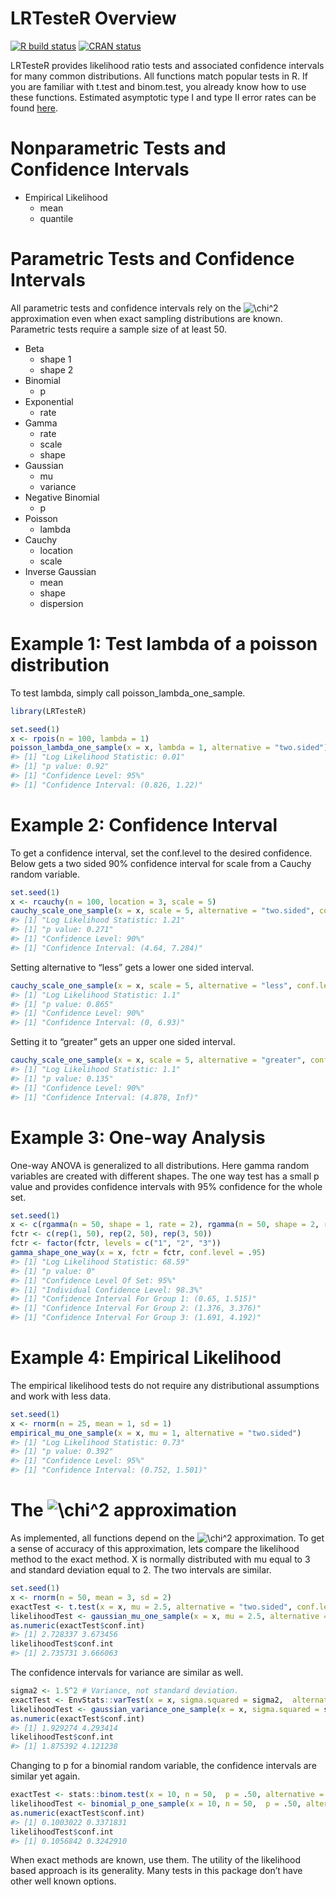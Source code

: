 
<!-- README.md is generated from README.Rmd. Please edit that file -->

# LRTesteR Overview

<!-- badges: start -->

[![R build
status](https://github.com/gmcmacran/LRTesteR/workflows/R-CMD-check/badge.svg)](https://github.com/gmcmacran/LRTesteR/actions)
[![CRAN
status](https://www.r-pkg.org/badges/version/LRTesteR)](https://cran.r-project.org/package=LRTesteR)
<!-- badges: end -->

LRTesteR provides likelihood ratio tests and associated confidence
intervals for many common distributions. All functions match popular
tests in R. If you are familiar with t.test and binom.test, you already
know how to use these functions. Estimated asymptotic type I and type II
error rates can be found
[here](https://github.com/gmcmacran/TypeOneTypeTwoSim).

# Nonparametric Tests and Confidence Intervals

- Empirical Likelihood
  - mean
  - quantile

# Parametric Tests and Confidence Intervals

All parametric tests and confidence intervals rely on the
![\chi^2](https://latex.codecogs.com/png.image?%5Cdpi%7B110%7D&space;%5Cbg_white&space;%5Cchi%5E2 "\chi^2")
approximation even when exact sampling distributions are known.
Parametric tests require a sample size of at least 50.

- Beta
  - shape 1
  - shape 2
- Binomial
  - p
- Exponential
  - rate
- Gamma
  - rate
  - scale
  - shape
- Gaussian
  - mu
  - variance
- Negative Binomial
  - p
- Poisson
  - lambda
- Cauchy
  - location
  - scale
- Inverse Gaussian
  - mean
  - shape
  - dispersion

# Example 1: Test lambda of a poisson distribution

To test lambda, simply call poisson_lambda_one_sample.

``` r
library(LRTesteR)

set.seed(1)
x <- rpois(n = 100, lambda = 1)
poisson_lambda_one_sample(x = x, lambda = 1, alternative = "two.sided")
#> [1] "Log Likelihood Statistic: 0.01"
#> [1] "p value: 0.92"
#> [1] "Confidence Level: 95%"
#> [1] "Confidence Interval: (0.826, 1.22)"
```

# Example 2: Confidence Interval

To get a confidence interval, set the conf.level to the desired
confidence. Below gets a two sided 90% confidence interval for scale
from a Cauchy random variable.

``` r
set.seed(1)
x <- rcauchy(n = 100, location = 3, scale = 5)
cauchy_scale_one_sample(x = x, scale = 5, alternative = "two.sided", conf.level = .90)
#> [1] "Log Likelihood Statistic: 1.21"
#> [1] "p value: 0.271"
#> [1] "Confidence Level: 90%"
#> [1] "Confidence Interval: (4.64, 7.284)"
```

Setting alternative to “less” gets a lower one sided interval.

``` r
cauchy_scale_one_sample(x = x, scale = 5, alternative = "less", conf.level = .90)
#> [1] "Log Likelihood Statistic: 1.1"
#> [1] "p value: 0.865"
#> [1] "Confidence Level: 90%"
#> [1] "Confidence Interval: (0, 6.93)"
```

Setting it to “greater” gets an upper one sided interval.

``` r
cauchy_scale_one_sample(x = x, scale = 5, alternative = "greater", conf.level = .90)
#> [1] "Log Likelihood Statistic: 1.1"
#> [1] "p value: 0.135"
#> [1] "Confidence Level: 90%"
#> [1] "Confidence Interval: (4.878, Inf)"
```

# Example 3: One-way Analysis

One-way ANOVA is generalized to all distributions. Here gamma random
variables are created with different shapes. The one way test has a
small p value and provides confidence intervals with 95% confidence for
the whole set.

``` r
set.seed(1)
x <- c(rgamma(n = 50, shape = 1, rate = 2), rgamma(n = 50, shape = 2, rate = 2), rgamma(n = 50, shape = 3, rate = 2))
fctr <- c(rep(1, 50), rep(2, 50), rep(3, 50))
fctr <- factor(fctr, levels = c("1", "2", "3"))
gamma_shape_one_way(x = x, fctr = fctr, conf.level = .95)
#> [1] "Log Likelihood Statistic: 68.59"
#> [1] "p value: 0"
#> [1] "Confidence Level Of Set: 95%"
#> [1] "Individual Confidence Level: 98.3%"
#> [1] "Confidence Interval For Group 1: (0.65, 1.515)"
#> [1] "Confidence Interval For Group 2: (1.376, 3.376)"
#> [1] "Confidence Interval For Group 3: (1.691, 4.192)"
```

# Example 4: Empirical Likelihood

The empirical likelihood tests do not require any distributional
assumptions and work with less data.

``` r
set.seed(1)
x <- rnorm(n = 25, mean = 1, sd = 1)
empirical_mu_one_sample(x = x, mu = 1, alternative = "two.sided")
#> [1] "Log Likelihood Statistic: 0.73"
#> [1] "p value: 0.392"
#> [1] "Confidence Level: 95%"
#> [1] "Confidence Interval: (0.752, 1.501)"
```

# The ![\chi^2](https://latex.codecogs.com/png.image?%5Cdpi%7B110%7D&space;%5Cbg_white&space;%5Cchi%5E2 "\chi^2") approximation

As implemented, all functions depend on the
![\chi^2](https://latex.codecogs.com/png.image?%5Cdpi%7B110%7D&space;%5Cbg_white&space;%5Cchi%5E2 "\chi^2")
approximation. To get a sense of accuracy of this approximation, lets
compare the likelihood method to the exact method. X is normally
distributed with mu equal to 3 and standard deviation equal to 2. The
two intervals are similar.

``` r
set.seed(1)
x <- rnorm(n = 50, mean = 3, sd = 2)
exactTest <- t.test(x = x, mu = 2.5, alternative = "two.sided", conf.level = .95)
likelihoodTest <- gaussian_mu_one_sample(x = x, mu = 2.5, alternative = "two.sided", conf.level = .95)
as.numeric(exactTest$conf.int)
#> [1] 2.728337 3.673456
likelihoodTest$conf.int
#> [1] 2.735731 3.666063
```

The confidence intervals for variance are similar as well.

``` r
sigma2 <- 1.5^2 # Variance, not standard deviation.
exactTest <- EnvStats::varTest(x = x, sigma.squared = sigma2,  alternative = "two.sided", conf.level = .95)
likelihoodTest <- gaussian_variance_one_sample(x = x, sigma.squared = sigma2, alternative = "two.sided", conf.level = .95)
as.numeric(exactTest$conf.int)
#> [1] 1.929274 4.293414
likelihoodTest$conf.int
#> [1] 1.875392 4.121238
```

Changing to p for a binomial random variable, the confidence intervals
are similar yet again.

``` r
exactTest <- stats::binom.test(x = 10, n = 50,  p = .50, alternative = "two.sided", conf.level = .95)
likelihoodTest <- binomial_p_one_sample(x = 10, n = 50,  p = .50, alternative = "two.sided", conf.level = .95)
as.numeric(exactTest$conf.int)
#> [1] 0.1003022 0.3371831
likelihoodTest$conf.int
#> [1] 0.1056842 0.3242910
```

When exact methods are known, use them. The utility of the likelihood
based approach is its generality. Many tests in this package don’t have
other well known options.
